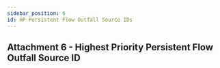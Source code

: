 ```yaml
---
sidebar_position: 6
id: HP Persistent Flow Outfall Source IDs
---
```


## Attachment 6 - Highest Priority Persistent Flow Outfall Source ID 